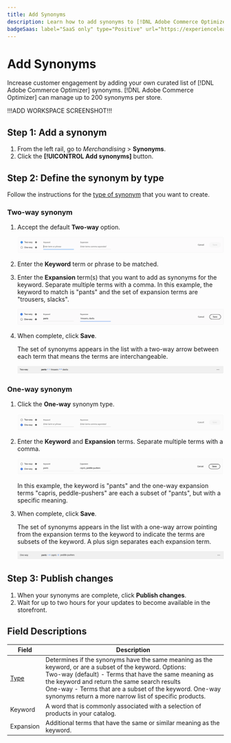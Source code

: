 ```yaml
---
title: Add Synonyms
description: Learn how to add synonyms to [!DNL Adobe Commerce Optimizer].
badgeSaas: label="SaaS only" type="Positive" url="https://experienceleague.adobe.com/en/docs/commerce/user-guides/product-solutions" tooltip="Applies to Adobe Commerce as a Cloud Service and Adobe Commerce Optimizer projects only (Adobe-managed SaaS infrastructure)."
---
```

# Add Synonyms

Increase customer engagement by adding your own curated list of [!DNL Adobe Commerce Optimizer] synonyms. [!DNL Adobe Commerce Optimizer] can manage up to 200 synonyms per store.

!!!ADD WORKSPACE SCREENSHOT!!!

## Step 1: Add a synonym

1. From the left rail, go to _Merchandising_ > **Synonyms**.
1. Click the **[!UICONTROL Add synonyms]** button.

## Step 2: Define the synonym by type

Follow the instructions for the [type of synonym](type.md) that you want to create.

### Two-way synonym

1. Accept the default **Two-way** option.

   ![Add two-way synonym](../../assets/synonym-add-two-way.png)

1. Enter the **Keyword** term or phrase to be matched.
1. Enter the **Expansion** term(s) that you want to add as synonyms for the keyword. Separate multiple terms with a comma.
   In this example, the keyword to match is "pants" and the set of expansion terms are "trousers, slacks".

   ![Two-way synonym example](../../assets/synonym-add-two-way-example.png)

1. When complete, click **Save**.

   The set of synonyms appears in the list with a two-way arrow between each term that means the terms are interchangeable.

   ![Two-way synonym](../../assets/synonym-two-way.png)

### One-way synonym

1. Click the **One-way** synonym type.

   ![Add one-way synonym](../../assets/synonym-add-one-way.png)

1. Enter the **Keyword** and **Expansion** terms. Separate multiple terms with a comma.

   ![One-way synonym example](../../assets/synonym-add-one-way-example.png)

   In this example, the keyword is "pants" and the one-way expansion terms "capris, peddle-pushers" are each a subset of "pants", but with a specific meaning.

1. When complete, click **Save**.

   The set of synonyms appears in the list with a one-way arrow pointing from the expansion terms to the keyword to indicate the terms are subsets of the keyword. A plus sign separates each expansion term.

   ![One-way synonym](../../assets/synonym-one-way.png)

## Step 3: Publish changes

1. When your synonyms are complete, click **Publish changes**.
1. Wait for up to two hours for your updates to become available in the storefront.

## Field Descriptions

| Field | Description |
|--- |--- |
| [Type](type.md) | Determines if the synonyms have the same meaning as the keyword, or are a subset of the keyword. Options:<br />Two-way (default) - Terms that have the same meaning as the keyword and return the same search results<br />One-way - Terms that are a subset of the keyword. One-way synonyms return a more narrow list of specific products. |
| Keyword | A word that is commonly associated with a selection of products in your catalog. |
| Expansion | Additional terms that have the same or similar meaning as the keyword. |
